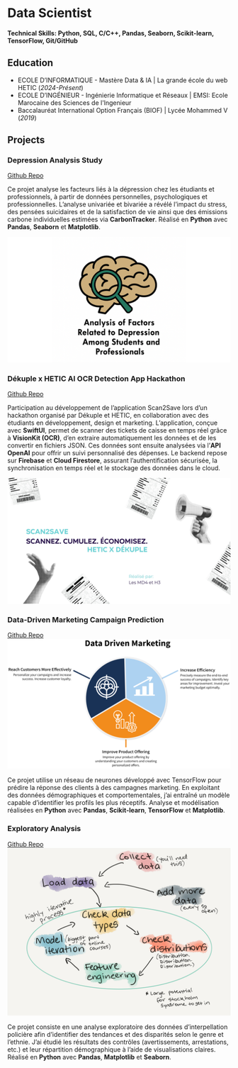 # Data Scientist

#### Technical Skills: Python, SQL, C/C++, Pandas, Seaborn, Scikit-learn, TensorFlow, Git/GitHub

## Education
- ECOLE D’INFORMATIQUE - Mastère Data & IA | La grande école du web HETIC (_2024-Présent_)			       		
- ECOLE D’INGÉNIEUR - Ingénierie Informatique et Réseaux | EMSI: Ecole Marocaine des Sciences de l'lngenieur	 			        		
- Baccalauréat International Option Français (BIOF) | Lycée Mohammed V (_2019_)

## Projects
### Depression Analysis Study
[Github Repo](https://github.com/coffeeaddictt/Depression_Analysis_Study)

Ce projet analyse les facteurs liés à la dépression chez les étudiants et professionnels, à partir de données personnelles, psychologiques et professionnelles. L’analyse univariée et bivariée a révélé l’impact du stress, des pensées suicidaires et de la satisfaction de vie ainsi que des émissions carbone individuelles estimées via **CarbonTracker**. Réalisé en **Python** avec **Pandas**, **Seaborn** et **Matplotlib**.

![Depression Analysis](/assets/img/depression_analysis.png)

### Dékuple x HETIC AI OCR Detection App Hackathon
[Github Repo](https://github.com/lapislazulli/Scan2Save)

Participation au développement de l’application Scan2Save lors d’un hackathon organisé par Dékuple et HETIC, en collaboration avec des étudiants en développement, design et marketing. L’application, conçue avec **SwiftUI**, permet de scanner des tickets de caisse en temps réel grâce à **VisionKit (OCR)**, d’en extraire automatiquement les données et de les convertir en fichiers JSON. Ces données sont ensuite analysées via l’**API OpenAI** pour offrir un suivi personnalisé des dépenses. Le backend repose sur **Firebase** et **Cloud Firestore**, assurant l’authentification sécurisée, la synchronisation en temps réel et le stockage des données dans le cloud.

![AI OCR Scanner](/assets/img/Scan2Save.jpg)

### Data-Driven Marketing Campaign Prediction
[Github Repo](https://github.com/coffeeaddictt/Marketing_Campaign_Prediction)
![Depression Analysis](/assets/img/data_driven_marketing.png)

Ce projet utilise un réseau de neurones développé avec TensorFlow pour prédire la réponse des clients à des campagnes marketing. En exploitant des données démographiques et comportementales, j’ai entraîné un modèle capable d’identifier les profils les plus réceptifs. Analyse et modélisation réalisées en **Python** avec **Pandas**, **Scikit-learn**, **TensorFlow** et **Matplotlib**.

### Exploratory Analysis
[Github Repo](https://github.com/coffeeaddictt/Exploratory_Analysis)
![Depression Analysis](/assets/img/EDA.png)

Ce projet consiste en une analyse exploratoire des données d’interpellation policière afin d’identifier des tendances et des disparités selon le genre et l’ethnie. J’ai étudié les résultats des contrôles (avertissements, arrestations, etc.) et leur répartition démographique à l’aide de visualisations claires. Réalisé en **Python** avec **Pandas**, **Matplotlib** et **Seaborn**.
